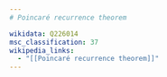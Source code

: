 ```yaml
---
# Poincaré recurrence theorem

wikidata: Q226014
msc_classification: 37
wikipedia_links:
  - "[[Poincaré recurrence theorem]]"
---
```

